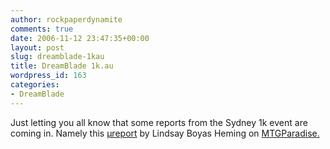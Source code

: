 ```yaml
---
author: rockpaperdynamite
comments: true
date: 2006-11-12 23:47:35+00:00
layout: post
slug: dreamblade-1kau
title: DreamBlade 1k.au
wordpress_id: 163
categories:
- DreamBlade
---
```


Just letting you all know that some reports from the Sydney 1k event are coming in. Namely this [μreport](http://www.mtgparadise.com/forums/index.php?showtopic=27076&st=0&gopid=407699&#entry407699) by Lindsay Boyas Heming on [MTGParadise.](www.mtgparadise.com)
